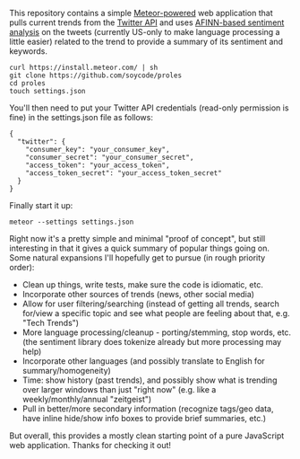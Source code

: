 This repository contains a simple [Meteor-powered](https://the.meteor.com/) web
application that pulls current trends from the
[Twitter API](https://dev.twitter.com/) and uses
[AFINN-based sentiment analysis](https://www.npmjs.org/package/sentiment) on
the tweets (currently US-only to make language processing a little easier)
related to the trend to provide a summary of its sentiment and keywords.

    curl https://install.meteor.com/ | sh
    git clone https://github.com/soycode/proles
    cd proles
    touch settings.json

You'll then need to put your Twitter API credentials (read-only permission is
fine) in the settings.json file as follows:

    {
      "twitter": {
        "consumer_key": "your_consumer_key",
        "consumer_secret": "your_consumer_secret",
        "access_token": "your_access_token",
        "access_token_secret": "your_access_token_secret"
      }
    }

Finally start it up:

    meteor --settings settings.json

Right now it's a pretty simple and minimal "proof of concept", but still
interesting in that it gives a quick summary of popular things going on. Some
natural expansions I'll hopefully get to pursue (in rough priority order):

- Clean up things, write tests, make sure the code is idiomatic, etc.
- Incorporate other sources of trends (news, other social media)
- Allow for user filtering/searching (instead of getting all trends, search
  for/view a specific topic and see what people are feeling about that, e.g.
  "Tech Trends")
- More language processing/cleanup - porting/stemming, stop words, etc. (the
  sentiment library does tokenize already but more processing may help)
- Incorporate other languages (and possibly translate to English for
  summary/homogeneity)
- Time: show history (past trends), and possibly show what is trending over
  larger windows than just "right now" (e.g. like a weekly/monthly/annual
  "zeitgeist")
- Pull in better/more secondary information (recognize tags/geo data, have
  inline hide/show info boxes to provide brief summaries, etc.)

But overall, this provides a mostly clean starting point of a pure JavaScript
web application. Thanks for checking it out!
